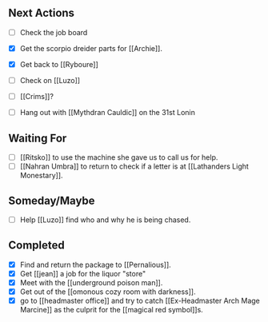 ## Next Actions
- [ ] Check the job board
- [x] Get the scorpio dreider parts for [[Archie]].
- [x] Get back to [[Ryboure]]
- [ ] Check on [[Luzo]]
- [ ] [[Crims]]?
- [ ] Hang out with [[Mythdran Cauldic]] on the 31st Lonin


## Waiting For
- [ ] [[Ritsko]] to use the machine she gave us to call us for help.
- [ ] [[Nahran Umbra]] to return to check if a letter is at [[Lathanders Light Monestary]].

## Someday/Maybe
- [ ] Help [[Luzo]] find who and why he is being chased.

## Completed
- [x] Find and return the package to [[Pernalious]]. 
- [x] Get [[jean]] a job for the liquor "store"
- [x]  Meet with the [[underground poison man]].
- [x] Get out of the [[omonous cozy room with darkness]].
- [x] go to [[headmaster office]] and try to catch [[Ex-Headmaster Arch Mage Marcine]] as the culprit for the [[magical red symbol]]s.
